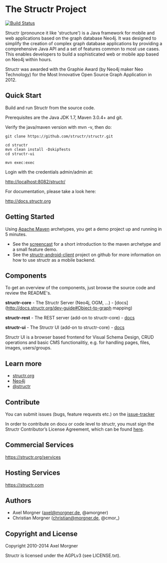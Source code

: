 # The Structr Project

[![Build Status](https://secure.travis-ci.org/structr/structr.png)](http://travis-ci.org/structr/structr)

Structr (pronounce it like 'structure') is a Java framework for mobile and web applications based on the graph database Neo4j. It was designed to simplify the creation of complex graph database applications by providing a comprehensive Java API and a set of features common to most use cases. This enables developers to build a sophisticated web or mobile app based on Neo4j within hours.

Structr was awarded with the Graphie Award (by Neo4j maker Neo Technology) for the Most Innovative Open Source Graph Application in 2012.


## Quick Start

Build and run Structr from the source code.

Prerequisites are the Java JDK 1.7, Maven 3.0.4+ and git.

Verify the java/maven version with mvn -v, then do:

```
git clone https://github.com/structr/structr.git

cd structr
mvn clean install -DskipTests
cd structr-ui

mvn exec:exec
```

Login with the credentials admin/admin at:

[http://localhost:8082/structr/](http://localhost:8082/structr/)

For documentation, please take a look here:

http://docs.structr.org

## Getting Started
Using [Apache Maven](http://maven.apache.org/) archetypes, you get a demo project up and running in 5 minutes.

- See the [screencast](http://vimeo.com/53235075) for a short introduction to the maven archetype and a small feature demo.
- See the [structr-android-client](https://github.com/structr/structr-android-client) project on github for more information on how to use structr as a mobile backend.


## Components

To get an overview of the components, just browse the source code and review the README's.

**structr-core** - The Structr Server (Neo4j, OGM, ...) - [docs](http://docs.structr.org/dev-guide#Object-to-graph mapping)

**structr-rest** - The REST server (add-on to structr-core) - [docs](http://docs.structr.org/rest-user-guide)

**structr-ui**   - The Structr UI (add-on to structr-core) - [docs](http://docs.structr.org/frontend-user-guide)

Structr UI is a browser based frontend for Visual Schema Design, CRUD operations and basic CMS functionalitiy, e.g. for handling pages, files, images, users/groups.


## Learn more

- [structr.org](http://structr.org)
- [Neo4j](http://neo4j.org)
- [@structr](https://twitter.com/structr)

## Contribute

You can submit issues (bugs, feature requests etc.) on the [issue-tracker](https://github.com/structr/structr/issues)

In order to contribute on docu or code level to structr, you must sign the Structr Contributor’s License Agreement, which can be found [here](http://structr.org/cla).

## Commercial Services

https://structr.org/services

## Hosting Services

https://structr.com

## Authors

- Axel Morgner (axel@morgner.de, @amorgner)
- Christian Morgner (christian@morgner.de, @cmor_)

## Copyright and License

Copyright 2010-2014 Axel Morgner

Structr is licensed under the AGPLv3 (see LICENSE.txt).
